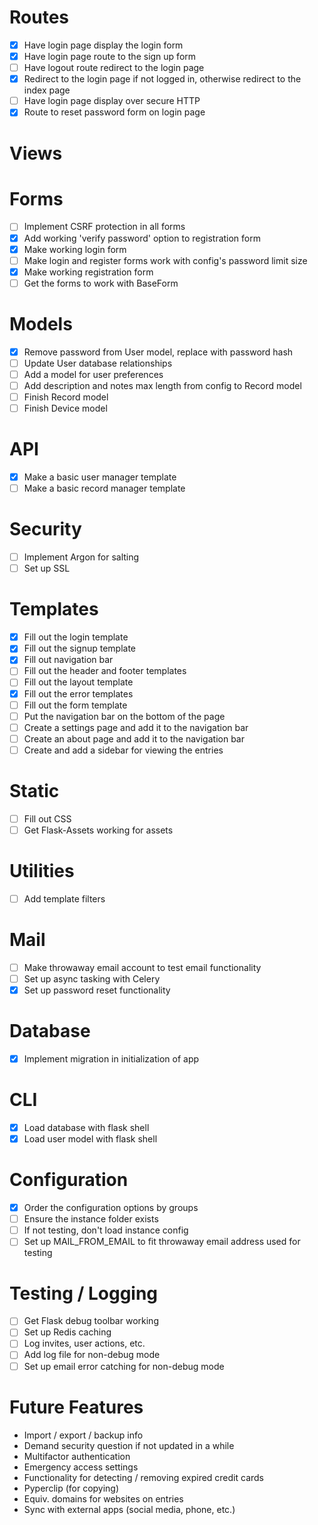 # Routes
- [x] Have login page display the login form
- [x] Have login page route to the sign up form
- [ ] Have logout route redirect to the login page
- [x] Redirect to the login page if not logged in, otherwise redirect to the index page
- [ ] Have login page display over secure HTTP
- [x] Route to reset password form on login page

# Views

# Forms
- [ ] Implement CSRF protection in all forms
- [x] Add working 'verify password' option to registration form
- [x] Make working login form
- [ ] Make login and register forms work with config's password limit size
- [x] Make working registration form
- [ ] Get the forms to work with BaseForm

# Models
- [x] Remove password from User model, replace with password hash
- [ ] Update User database relationships
- [ ] Add a model for user preferences
- [ ] Add description and notes max length from config to Record model
- [ ] Finish Record model
- [ ] Finish Device model

# API
- [x] Make a basic user manager template
- [ ] Make a basic record manager template

# Security
- [ ] Implement Argon for salting
- [ ] Set up SSL

# Templates
- [x] Fill out the login template
- [x] Fill out the signup template
- [x] Fill out navigation bar
- [ ] Fill out the header and footer templates
- [ ] Fill out the layout template
- [x] Fill out the error templates
- [ ] Fill out the form template
- [ ] Put the navigation bar on the bottom of the page
- [ ] Create a settings page and add it to the navigation bar
- [ ] Create an about page and add it to the navigation bar
- [ ] Create and add a sidebar for viewing the entries

# Static
- [ ] Fill out CSS
- [ ] Get Flask-Assets working for assets

# Utilities
- [ ] Add template filters

# Mail
- [ ] Make throwaway email account to test email functionality
- [ ] Set up async tasking with Celery
- [x] Set up password reset functionality

# Database
- [x] Implement migration in initialization of app

# CLI
- [x] Load database with flask shell
- [x] Load user model with flask shell

# Configuration
- [x] Order the configuration options by groups
- [ ] Ensure the instance folder exists
- [ ] If not testing, don't load instance config
- [ ] Set up MAIL_FROM_EMAIL to fit throwaway email address used for testing

# Testing / Logging
- [ ] Get Flask debug toolbar working
- [ ] Set up Redis caching
- [ ] Log invites, user actions, etc.
- [ ] Add log file for non-debug mode
- [ ] Set up email error catching for non-debug mode

# Future Features
- Import / export / backup info
- Demand security question if not updated in a while
- Multifactor authentication
- Emergency access settings
- Functionality for detecting / removing expired credit cards
- Pyperclip (for copying)
- Equiv. domains for websites on entries
- Sync with external apps (social media, phone, etc.)